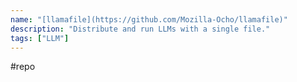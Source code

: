 ```yaml
---
name: "[llamafile](https://github.com/Mozilla-Ocho/llamafile)"
description: "Distribute and run LLMs with a single file."
tags: ["LLM"]
---
```

#repo